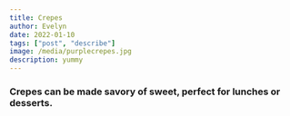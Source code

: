 ```yaml
---
title: Crepes
author: Evelyn
date: 2022-01-10
tags: ["post", "describe"]
image: /media/purplecrepes.jpg
description: yummy
---
```


### Crepes can be made savory of sweet, perfect for lunches or desserts.
